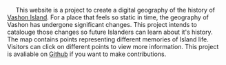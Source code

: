 &nbsp;&nbsp;&nbsp;&nbsp;
This website is a project to create a digital geography of the history of [Vashon Island](https://en.wikipedia.org/wiki/Vashon%2C_Washington). For a place that feels so static in time, the geography of Vashon has undergone significant changes. This project intends to catalouge those changes so future Islanders can learn about it's history. The map contains points representing different memories of Island life. Visitors can click on different points to view more information. This project is avaliable on [Github](https://github.com/OscarLewis/oldvashon) if you want to make contributions.
